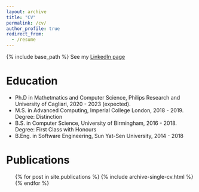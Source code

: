 ```yaml
---
layout: archive
title: "CV"
permalink: /cv/
author_profile: true
redirect_from:
  - /resume
---
```


{% include base_path %}
See my [LinkedIn page](https://www.linkedin.com/in/zixiu-wu)

Education
======
* Ph.D in Mathetmatics and Computer Science, Philips Research and University of Cagliari, 2020 - 2023 (expected).
* M.S. in Advanced Computing, Imperial College London, 2018 - 2019. Degree: Distinction
* B.S. in Computer Science, University of Birmingham, 2016 - 2018. Degree: First Class with Honours
* B.Eng. in Software Engineering, Sun Yat-Sen University, 2014 - 2018

<!-- Work experience
======
* Summer 2015: Research Assistant
  * Github University
  * Duties included: Tagging issues
  * Supervisor: Professor Git

* Fall 2015: Research Assistant
  * Github University
  * Duties included: Merging pull requests
  * Supervisor: Professor Hub -->
  
<!-- Skills
======
* Skill 1
* Skill 2
  * Sub-skill 2.1
  * Sub-skill 2.2
  * Sub-skill 2.3
* Skill 3 -->

Publications
======
  <ul>{% for post in site.publications %}
    {% include archive-single-cv.html %}
  {% endfor %}</ul>
  
<!-- Talks
======
  <ul>{% for post in site.talks %}
    {% include archive-single-talk-cv.html %}
  {% endfor %}</ul> -->
  
<!-- Teaching
======
  <ul>{% for post in site.teaching %}
    {% include archive-single-cv.html %}
  {% endfor %}</ul> -->
  
<!-- Service and leadership
======
* Currently signed in to 43 different slack teams -->
